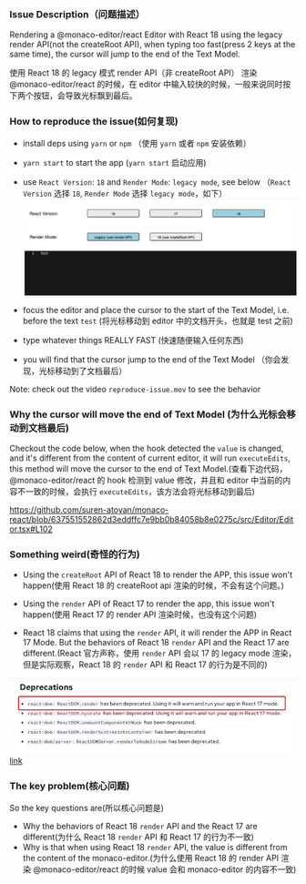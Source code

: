 ### Issue Description（问题描述）

Rendering a @monaco-editor/react Editor with React 18 using the legacy render API(not the createRoot API), when typing too fast(press 2 keys at the same time), the cursor will jump to the end of the Text Model.

使用 React 18 的 legacy 模式 render API（非 createRoot API） 渲染 @monaco-editor/react 的时候，在 editor 中输入较快的时候，一般来说同时按下两个按钮，会导致光标飘到最后。

### How to reproduce the issue(如何复现)

- install deps using `yarn` or `npm` （使用 `yarn` 或者 `npm` 安装依赖）

- `yarn start` to start the app (`yarn start` 启动应用)

- use `React Version`: `18` and `Render Mode`: `legacy mode`, see below （`React Version` 选择 `18`, `Render Mode` 选择 `legacy mode`，如下）
  ![](./reproduce-issue.png)

- focus the editor and place the cursor to the start of the Text Model, i.e. before the text `test` (将光标移动到 editor 中的文档开头，也就是 test 之前)

- type whatever things REALLY FAST (快速随便输入任何东西)

- you will find that the cursor jump to the end of the Text Model （你会发现，光标移动到了文档最后）

Note: check out the video `reproduce-issue.mov` to see the behavior

### Why the cursor will move the end of Text Model (为什么光标会移动到文档最后)

Checkout the code below, when the hook detected the `value` is changed, and it's different from the content of current editor, it will run `executeEdits`, this method will move the cursor to the end of Text Model.(查看下边代码，@monaco-editor/react 的 hook 检测到 value 修改，并且和 editor 中当前的内容不一致的时候，会执行 `executeEdits`，该方法会将光标移动到最后)

https://github.com/suren-atoyan/monaco-react/blob/637551552862d3eddffc7e9bb0b84058b8e0275c/src/Editor/Editor.tsx#L102

### Something weird(奇怪的行为)

- Using the `createRoot` API of React 18 to render the APP, this issue won't happen(使用 React 18 的 createRoot api 渲染的时候，不会有这个问题。)

- Using the `render` API of React 17 to render the app, this issue won't happen(使用 React 17 的 render API 渲染时候，也没有这个问题)

- React 18 claims that using the `render` API, it will render the APP in React 17 Mode. But the behaviors of React 18 `render` API and the React 17 are different.(React 官方声称，使用 `render` API 会以 17 的 legacy mode 渲染，但是实际观察，React 18 的 `render` API 和 React 17 的行为是不同的)

![](./react-deprecation.png) [link](https://react.dev/blog/2022/03/08/react-18-upgrade-guide#deprecations)

### The key problem(核心问题)

So the key questions are(所以核心问题是)

- Why the behaviors of React 18 `render` API and the React 17 are different(为什么 React 18 `render` API 和 React 17 的行为不一致)
- Why is that when using React 18 `render` API, the value is different from the content of the monaco-editor.(为什么使用 React 18 的 render API 渲染 @monaco-editor/react 的时候 value 会和 monaco-editor 的内容不一致)
